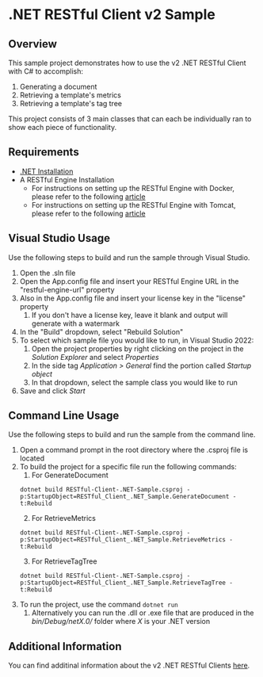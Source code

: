 # .NET RESTful Client v2 Sample 

## Overview
This sample project demonstrates how to use the v2 .NET RESTful Client with C# to accomplish:
1. Generating a document
2. Retrieving a template's metrics
3. Retrieving a template's tag tree

This project consists of 3 main classes that can each be individually ran to show each piece of functionality.

## Requirements
* [.NET Installation](https://dotnet.microsoft.com/en-us/download/dotnet/8.0)
* A RESTful Engine Installation
    * For instructions on setting up the RESTful Engine with Docker, please refer to the following [article](https://fluent.apryse.com/documentation/engine-guide/Fluent%20RESTful%20Engines/fluentJavaRESTDocker)
    * For instructions on setting up the RESTful Engine with Tomcat, please refer to the following [article](https://fluent.apryse.com/documentation/engine-guide/Fluent%20RESTful%20Engines/SettingUptheJavaRESTfulEngine)

## Visual Studio Usage
Use the following steps to build and run the sample through Visual Studio.

1. Open the .sln file
2. Open the App.config file and insert your RESTful Engine URL in the "restful-engine-url" property
3. Also in the App.config file and insert your license key in the "license" property
    1. If you don't have a license key, leave it blank and output will generate with a watermark
3. In the "Build" dropdown, select "Rebuild Solution"
4. To select which sample file you would like to run, in Visual Studio 2022:
    1. Open the project properties by right clicking on the project in the *Solution Explorer* and select *Properties*
    2. In the side tag *Application > General* find the portion called *Startup object*
    3. In that dropdown, select the sample class you would like to run
4. Save and click *Start*

## Command Line Usage
Use the following steps to build and run the sample from the command line.

1. Open a command prompt in the root directory where the .csproj file is located
2. To build the project for a specific file run the following commands:
    1. For GenerateDocument
    ```
    dotnet build RESTful-Client-.NET-Sample.csproj -p:StartupObject=RESTful_Client_.NET_Sample.GenerateDocument -t:Rebuild
    ```
    2. For RetrieveMetrics
    ```
    dotnet build RESTful-Client-.NET-Sample.csproj -p:StartupObject=RESTful_Client_.NET_Sample.RetrieveMetrics -t:Rebuild
    ```
    3. For RetrieveTagTree
    ```
    dotnet build RESTful-Client-.NET-Sample.csproj -p:StartupObject=RESTful_Client_.NET_Sample.RetrieveTagTree -t:Rebuild
    ```
3. To run the project, use the command `dotnet run`
    1. Alternatively you can run the .dll or .exe file that are produced in the *bin/Debug/netX.0/* folder where *X* is your .NET version

## Additional Information
You can find additinal information about the v2 .NET RESTful Clients [here](https://fluent.apryse.com/documentation/engine-guide/Fluent%20RESTful%20Engines/RESTfulNetClient).